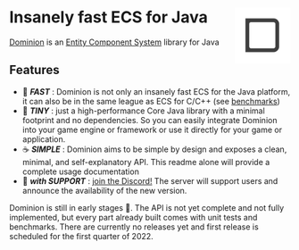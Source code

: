 # <img src="dominion-logo-square.png" align="right" width="100">Insanely fast ECS for Java

[Dominion](https://github.com/dominion-dev/dominion-ecs-java) is an [Entity Component System](https://en.wikipedia.org/wiki/Entity_component_system) library for Java

## Features

- 🚀 **_FAST_** : Dominion is not only an insanely fast ECS for the Java platform, it can also be in the same league as
  ECS for C/C++ (see [benchmarks](https://github.com/dominion-dev/dominion-ecs-java-benchmark))
- 🤏 **_TINY_** : just a high-performance Core Java library with a minimal footprint and no dependencies. So you can
  easily integrate Dominion into your game engine or framework or use it directly for your game or application.
- ☕️ **_SIMPLE_** : Dominion aims to be simple by design and exposes a clean, minimal, and self-explanatory API. This
  readme alone will provide a complete usage documentation
- 💪 **_with SUPPORT_** : [join the Discord!](https://discord.gg/BHMz3axqUG) The server will support users and announce
  the availability of the new version.

Dominion is still in early stages 🍼. The API is not yet complete and not fully implemented, but every part already
built comes with unit tests and benchmarks. There are currently no releases yet and first release is scheduled for the
first quarter of 2022.
